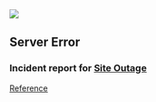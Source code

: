 <img src="https://github.com/Janengethe/alx-system_engineering-devops/blob/main/0x19-postmortem/postmortem.png"/>



## Server Error
### Incident report for [Site Outage](https://github.com/Janengethe/alx-system_engineering-devops/blob/main/0x19-postmortem/error500.jpg)






[Reference](https://github.com/Janengethe/alx-system_engineering-devops/blob/main/0x17-web_stack_debugging_3/README.md)